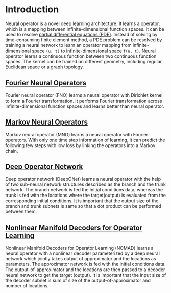 # Introduction

Neural operator is a novel deep learning architecture.
It learns a operator, which is a mapping between infinite-dimensional function spaces.
It can be used to resolve [partial differential equations (PDE)](https://en.wikipedia.org/wiki/Partial_differential_equation).
Instead of solving by time-consuming finite element method, a PDE problem can be resolved by training a neural network to learn
an operator mapping from infinite-dimensional space ``(u, t)`` to infinite-dimensional space ``f(u, t)``.
Neural operator learns a continuous function between two continuous function spaces.
The kernel can be trained on different geometry, including regular Euclidean space or a graph topology.

## [Fourier Neural Operators](https://github.com/SciML/NeuralOperators.jl/blob/main/src/FNO/FNO.jl)

Fourier neural operator (FNO) learns a neural operator with Dirichlet kernel to form a Fourier transformation.
It performs Fourier transformation across infinite-dimensional function spaces and learns better than neural operator.

## [Markov Neural Operators](https://github.com/SciML/NeuralOperators.jl/blob/main/src/FNO/FNO.jl)

Markov neural operator (MNO) learns a neural operator with Fourier operators.
With only one time step information of learning, it can predict the following few steps with low loss
by linking the operators into a Markov chain.

## [Deep Operator Network](https://github.com/SciML/NeuralOperators.jl/blob/main/src/DeepONet/DeepONet.jl)

Deep operator network (DeepONet) learns a neural operator with the help of two sub-neural network structures described as the branch and the trunk network.
The branch network is fed the initial conditions data, whereas the trunk is fed with the locations where the target(output) is evaluated from the corresponding initial conditions.
It is important that the output size of the branch and trunk subnets is same so that a dot product can be performed between them.

## [Nonlinear Manifold Decoders for Operator Learning](https://github.com/SciML/NeuralOperators.jl/blob/main/src/NOMAD/NOMAD.jl)

Nonlinear Manifold Decoders for Operator Learning (NOMAD) learns a neural operator with a nonlinear decoder parameterized by a deep neural network which jointly takes output of approximator and the locations as parameters.
The approximator network is fed with the initial conditions data. The output-of-approximator and the locations are then passed to a decoder neural network to get the target (output). It is important that the input size of the decoder subnet is sum of size of the output-of-approximator and number of locations.

